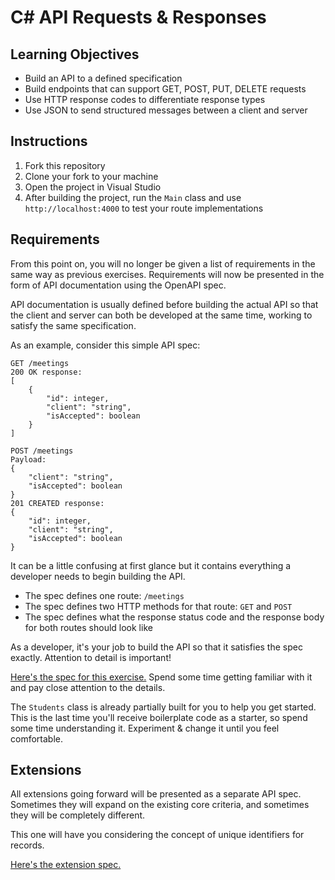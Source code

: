 # C# API Requests & Responses

## Learning Objectives
- Build an API to a defined specification
- Build endpoints that can support GET, POST, PUT, DELETE requests
- Use HTTP response codes to differentiate response types
- Use JSON to send structured messages between a client and server

## Instructions

1. Fork this repository
2. Clone your fork to your machine
3. Open the project in Visual Studio
4. After building the project, run the `Main` class and use `http://localhost:4000` to test your route implementations

## Requirements

From this point on, you will no longer be given a list of requirements in the same way as previous exercises. Requirements will now be presented in the form of API documentation using the OpenAPI spec.

API documentation is usually defined before building the actual API so that the client and server can both be developed at the same time, working to satisfy the same specification.

As an example, consider this simple API spec:

```
GET /meetings
200 OK response:
[
    {
        "id": integer,
        "client": "string",
        "isAccepted": boolean
    }
]

POST /meetings
Payload:
{
    "client": "string",
    "isAccepted": boolean
}
201 CREATED response:
{
    "id": integer,
    "client": "string",
    "isAccepted": boolean
}
```

It can be a little confusing at first glance but it contains everything a developer needs to begin building the API.

- The spec defines one route: `/meetings`
- The spec defines two HTTP methods for that route: `GET` and `POST`
- The spec defines what the response status code and the response body for both routes should look like

As a developer, it's your job to build the API so that it satisfies the spec exactly. Attention to detail is important!

[Here's the spec for this exercise.](https://boolean-uk.github.io/csharp-api-requests-responses/) Spend some time getting familiar with it and pay close attention to the details.

The `Students` class is already partially built for you to help you get started. This is the last time you'll receive boilerplate code as a starter, so spend some time understanding it. Experiment & change it until you feel comfortable.

## Extensions

All extensions going forward will be presented as a separate API spec. Sometimes they will expand on the existing core criteria, and sometimes they will be completely different.

This one will have you considering the concept of unique identifiers for records.

[Here's the extension spec.](https://boolean-uk.github.io/csharp-api-requests-responses/extensions)
